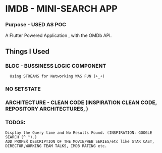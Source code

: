 # IMDB - MINI-SEARCH APP
### Purpose - USED AS POC
A Flutter Powered Application , with the OMDb API.

## Things I Used
 ###  BLOC - BUSSINESS LOGIC COMPONENT
      Using STREAMS for Networking WAS FUN (+_+)
 ### NO SETSTATE 
 
 ### ARCHITECTURE - CLEAN CODE (INSPIRATION CLEAN CODE, REPOSITORY ARCHITECTURES, )
 
### TODOS:
    Display the Query time and No Results Found. (INSPIRATION: GOOGLE SEARCH (^_^).)
    ADD PROPER DESCRIPTION OF THE MOVIE/WEB SERIES/etc like STAR CAST, DIRECTOR,WORKING TEAM TALKS, IMDB RATING etc.
 
   
